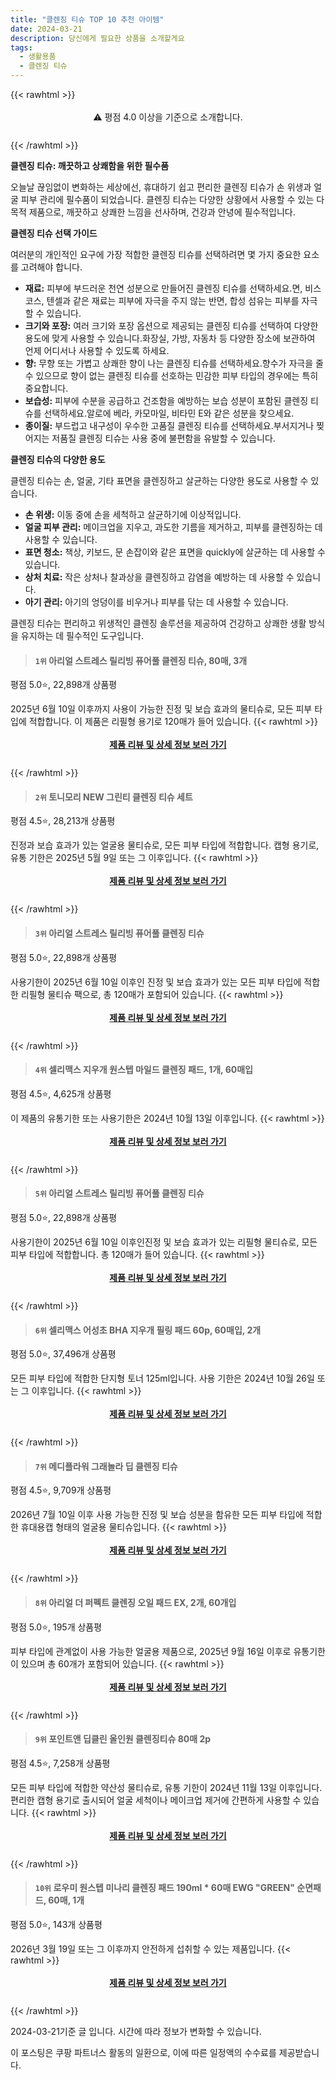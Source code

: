 ```yaml
---
title: "클렌징 티슈 TOP 10 추천 아이템"
date: 2024-03-21
description: 당신에게 필요한 상품을 소개할게요
tags:
  - 생활용품
  - 클렌징 티슈
---
```

{{< rawhtml >}}<div class="toc" style="text-align: center; height: 50px; line-height: 2;">  <p>⚠️ 평점 4.0 이상을 기준으로 소개합니다.<br></p></div> {{< /rawhtml >}}

**클렌징 티슈: 깨끗하고 상쾌함을 위한 필수품**

오늘날 끊임없이 변화하는 세상에선, 휴대하기 쉽고 편리한 클렌징 티슈가 손 위생과 얼굴 피부 관리에 필수품이 되었습니다. 클렌징 티슈는 다양한 상황에서 사용할 수 있는 다목적 제품으로, 깨끗하고 상쾌한 느낌을 선사하며, 건강과 안녕에 필수적입니다.

**클렌징 티슈 선택 가이드**

여러분의 개인적인 요구에 가장 적합한 클렌징 티슈를 선택하려면 몇 가지 중요한 요소를 고려해야 합니다.

* **재료:** 피부에 부드러운 천연 성분으로 만들어진 클렌징 티슈를 선택하세요.면, 비스코스, 텐셀과 같은 재료는 피부에 자극을 주지 않는 반면, 합성 섬유는 피부를 자극할 수 있습니다.
* **크기와 포장:** 여러 크기와 포장 옵션으로 제공되는 클렌징 티슈를 선택하여 다양한 용도에 맞게 사용할 수 있습니다.화장실, 가방, 자동차 등 다양한 장소에 보관하여 언제 어디서나 사용할 수 있도록 하세요.
* **향:** 무향 또는 가볍고 상쾌한 향이 나는 클렌징 티슈를 선택하세요.향수가 자극을 줄 수 있으므로 향이 없는 클렌징 티슈를 선호하는 민감한 피부 타입의 경우에는 특히 중요합니다.
* **보습성:** 피부에 수분을 공급하고 건조함을 예방하는 보습 성분이 포함된 클렌징 티슈를 선택하세요.알로에 베라, 카모마일, 비타민 E와 같은 성분을 찾으세요.
* **종이질:** 부드럽고 내구성이 우수한 고품질 클렌징 티슈를 선택하세요.부서지거나 찢어지는 저품질 클렌징 티슈는 사용 중에 불편함을 유발할 수 있습니다.

**클렌징 티슈의 다양한 용도**

클렌징 티슈는 손, 얼굴, 기타 표면을 클렌징하고 살균하는 다양한 용도로 사용할 수 있습니다.

* **손 위생:** 이동 중에 손을 세척하고 살균하기에 이상적입니다.
* **얼굴 피부 관리:** 메이크업을 지우고, 과도한 기름을 제거하고, 피부를 클렌징하는 데 사용할 수 있습니다.
* **표면 청소:** 책상, 키보드, 문 손잡이와 같은 표면을 quickly에 살균하는 데 사용할 수 있습니다.
* **상처 치료:** 작은 상처나 찰과상을 클렌징하고 감염을 예방하는 데 사용할 수 있습니다.
* **아기 관리:** 아기의 엉덩이를 비우거나 피부를 닦는 데 사용할 수 있습니다.

클렌징 티슈는 편리하고 위생적인 클렌징 솔루션을 제공하여 건강하고 상쾌한 생활 방식을 유지하는 데 필수적인 도구입니다.


>#### `1위` 아리얼 스트레스 릴리빙 퓨어풀 클렌징 티슈, 80매, 3개
평점 5.0⭐, 22,898개 상품평

2025년 6월 10일 이후까지 사용이 가능한 진정 및 보습 효과의 물티슈로, 모든 피부 타입에 적합합니다. 이 제품은 리필형 용기로 120매가 들어 있습니다.
{{< rawhtml >}}<div class="toc" style="text-align: center; height: 50px; line-height: 2;"><p><b><a href="https://link.coupang.com/re/AFFSDP?lptag=AF5033054&pageKey=4343134537&itemId=2638290361&vendorItemId=70629176537&traceid=V0-153-4ac1e5f48a7122a6&clickBeacon=lyydY4DEEggVcjQHl3TGh3g1YnkGH0G0Mfpu5q1oSX6_5BdoK7KJ81Y8T-oKUKkbz3PIAofnZiF3wyRTI6JPq5NRrGQc6Kps1EWwxnBGGR6CiNp7t2FvZGEMePi83KUD-YUqVNa_NRG7H0FbN1feZHlxPTKhOidDOOEirumTWNJUUKsOAhawiJW81LSrI1z2avI6wbI4QGJNdRXmvGqZkkkEnGACm__vKdMlU6-3ocYoWpQzKsE7QwvZwZw0hmFAU8aVlLN6zdRp43PXRPz2diJ04nf4jwUw7hXB1nGW8iAjeVJGIqJQ14DaA-vR2lCXF57DPqzJUFdZ_hiV-ULHRqk5hzmwzjAbpuuGZQdcue4Hzngpw4JCC-G4oe3g7dCjqOPOpvaowD56hBnQ2kj-qw6-HUAwi4PCsGSyGM7N_ihGijx70lVkUHkuwQqc1s4sTWMKH86fgXZae0uE-qmZnAZZWbJ2I1fHXoHKzf61XKxDAfdNDVPz7OJc6ZQaRsAmKXkJMdr6EwNM1Bq7ZwDM5_B1kB-FlYtWy4MUCBZ6jzh2t_1u3GGTWeALLJSbSZ_Ss3o8HUhWmS-RHGrkuZmx2WlDvFeXaWa0KtGKhWZKUnbIB9mAzb1ayfIF9BXrHsNuGgmN3otczn6zbXRDvGXPx8inh3z9l6sWG21JjlZdJ40zNCn3d23VAQEvoiyb_A6igwnYx8sshpTIvTu_XYUmEeT9yKFfXXagXY_KS_6ufO3wXBk_aG9GDwoT5zm77GXzJGHZDSUVAeeRw2qKXlXCfTgJqOsRB090iFgDnwqK80m9HMtcvv5hVl5SB_A_v11Kt4WV5dqxXtRGzjzUsk-Q2N43BfyaPqU_SCqRwoEEhAD5gYmLVJssfKGflStp7pjLqQ5CJIqmXUP3TGWLD9GImm8ISQhoN9NddY9UE7wxgPp7UVOKd87kl4Rt&requestid=20240321193021697268524489&token=31850C%7CMIXED">제품 리뷰 및 상세 정보 보러 가기</a></b><br></p> </div>{{< /rawhtml >}}

>#### `2위` 토니모리 NEW 그린티 클렌징 티슈 세트
평점 4.5⭐, 28,213개 상품평

진정과 보습 효과가 있는 얼굴용 물티슈로, 모든 피부 타입에 적합합니다. 캡형 용기로, 유통 기한은 2025년 5월 9일 또는 그 이후입니다.
{{< rawhtml >}}<div class="toc" style="text-align: center; height: 50px; line-height: 2;"><p><b><a href="https://link.coupang.com/re/AFFSDP?lptag=AF5033054&pageKey=7148947280&itemId=17969116065&vendorItemId=5035642423&traceid=V0-153-4e1eee6095b8ad23&requestid=20240321193021697268524489&token=31850C%7CMIXED">제품 리뷰 및 상세 정보 보러 가기</a></b><br></p> </div>{{< /rawhtml >}}

>#### `3위` 아리얼 스트레스 릴리빙 퓨어풀 클렌징 티슈
평점 5.0⭐, 22,898개 상품평

사용기한이 2025년 6월 10일 이후인 진정 및 보습 효과가 있는 모든 피부 타입에 적합한 리필형 물티슈 팩으로, 총 120매가 포함되어 있습니다.
{{< rawhtml >}}<div class="toc" style="text-align: center; height: 50px; line-height: 2;"><p><b><a href="https://link.coupang.com/re/AFFSDP?lptag=AF5033054&pageKey=4343134537&itemId=19166816524&vendorItemId=83229290482&traceid=V0-153-4ac1e5f48a7122a6&requestid=20240321193021697268524489&token=31850C%7CMIXED">제품 리뷰 및 상세 정보 보러 가기</a></b><br></p> </div>{{< /rawhtml >}}

>#### `4위` 셀리맥스 지우개 원스텝 마일드 클렌징 패드, 1개, 60매입
평점 4.5⭐, 4,625개 상품평

이 제품의 유통기한 또는 사용기한은 2024년 10월 13일 이후입니다.
{{< rawhtml >}}<div class="toc" style="text-align: center; height: 50px; line-height: 2;"><p><b><a href="https://link.coupang.com/re/AFFSDP?lptag=AF5033054&pageKey=6890726020&itemId=3024184937&vendorItemId=71012319440&traceid=V0-153-d1938711d8083d5d&clickBeacon=n3FQXjOZmxA1adHDn0VVg9n1NOs_2E3Sg3aDWufdEQ4aHGUYkK6FM0kFOlL_XBmJgYPMSrLw7NGP6FX1Yd96ux76HeKfWfQpxIDYDLtoYee4nOiyGXOceu2PCu7tefFIO_blD3XZxG0DOj0KFcDxPWNC2Tv9lnpmbbBdxtfaaXd3iAsyAiEP-OCUitXOfB4698C-Nh5-O-i3BJ7YXXXIZJrb2bjoheuoxVrFZxb4LIlAqkCS4WX_MR5c-Su7MgSYJhl1chssEOOg51BJVBXIFUM3_sbG0rzjRkt3XyaYEthOzbvFCAxlydAsTIYf-bkKrrbJgjb-HCEgCbC1Q3NDFPOL2TNpS30jyD7JmDH8s2sTMP39hAOdZ_EagvqgtkQwm2Bqp2qyOL5Z7zX7Rtihi55je2s0TSdFwCLVJ-S2l5sA60zgMyQNWDqyD9PZ7e4mJpgac5S8ivmg06sALspmmTPRKSzu8FWfeF-2fEYEnw3ALOizAT36pWFDkex5W71pN2ep4UXzxBoQr2npl0jJ8_MomxNJNhZHxI2PNkY5rnjv9IfP-if1tMVQqrk0jNG9ebu1XvLeTx8eMGtNHWYCdehSRw8sMMDSrGJaX2Cbaj7UxtUKE7SFQKCn63GrgH0zcZoVSFNyYFNdal4vXMD6xn4WKn0_VrcjiDf27cGV-8hOpoyIYrYMc3gGyHZxHe1uwEQ85T9mE6_ofEupmFx56KYfMNeDkJZAi7cDkgO_k5FD-ax0CHoaqn6OV0shkYHG8hX2FTZCNKMep6bdM_me8XBBwUqJ278pQQno3HFWB3q0F5cWPKTN_DaNYTWXAjEiGQnxHmCLZ16_HYaWHz1OpW4ViCYa_hOU9tgZ1cJl92PXMAeCtfu1kLrKExaKHNh6zMXZybjpDIYL_8Je-emcVOzqcmHU8XAQ81U_HbO3wvQGbh5wtOQmefZU165bBg%3D%3D&requestid=20240321193021697268524489&token=31850C%7CMIXED">제품 리뷰 및 상세 정보 보러 가기</a></b><br></p> </div>{{< /rawhtml >}}

>#### `5위` 아리얼 스트레스 릴리빙 퓨어풀 클렌징 티슈
평점 5.0⭐, 22,898개 상품평

사용기한이 2025년 6월 10일 이후인진정 및 보습 효과가 있는 리필형 물티슈로, 모든 피부 타입에 적합합니다. 총 120매가 들어 있습니다.
{{< rawhtml >}}<div class="toc" style="text-align: center; height: 50px; line-height: 2;"><p><b><a href="https://link.coupang.com/re/AFFSDP?lptag=AF5033054&pageKey=4343134537&itemId=19846634942&vendorItemId=3026283558&traceid=V0-153-4ac1e5f48a7122a6&requestid=20240321193021697268524489&token=31850C%7CMIXED">제품 리뷰 및 상세 정보 보러 가기</a></b><br></p> </div>{{< /rawhtml >}}

>#### `6위` 셀리맥스 어성초 BHA 지우개 필링 패드 60p, 60매입, 2개
평점 5.0⭐, 37,496개 상품평

모든 피부 타입에 적합한 단지형 토너 125ml입니다. 사용 기한은 2024년 10월 26일 또는 그 이후입니다.
{{< rawhtml >}}<div class="toc" style="text-align: center; height: 50px; line-height: 2;"><p><b><a href="https://link.coupang.com/re/AFFSDP?lptag=AF5033054&pageKey=6470133507&itemId=14200013674&vendorItemId=73570490174&traceid=V0-153-696fa550915dec44&clickBeacon=ZMl5cEL7lbGdTRWfZJfI7p7qPwwhmUqWvrDqT4tDiHHN9dMPB4nxHxez06ynlkABse8TZIjQw9ogVXhrdYiP9PjWGo-YCjsdupbfmxcuCAVuwDhYuBpZgVNBLzHN-Xoj4aGTP5L6aRTMk3YvfylbhWzaa9twe-Qn-hx-8nZiyB-sMVP8ua5_7HSa3pxK-WfqCxFeTsF8aIOBVZDIUA-ffInmX2RsMZtvQfF5uv-99RLwK4vM5ymsRjbeq1kXAVj62caykvHugmSYnupJE_ZWZJuj05wHkg-SUd9lCvIj4K63q2ld3uotW0rp6QSi88U4K2KhhRBBpaoIbNAvkViMNQKDPXyeasKOPA7jqmBBWLsFHlk6OBAxkcyDJqVEXALc00h-Tdtc-Lib9qoqFJ5No_7QYQWGuIyc1FDXV6NRiYsctdkN6DSP7vUclGAeWGP9Ughw3v4ocKwdl533lrhxNZKoIrepP8QonjUxa7ErW34tWvp6kw03CCqkY3Djpd-yHcTYAzsZ2uglBG3acK0u0Kq2TtMXSOHsdM90mWWB2ZYDroxIFETlvjPnl8OBsNZapsvl1V1dnobs05HStMQfuAilMJXWDJ4qX737Z6UUZo6abR8jumCKfI5lFiCctoyT2WY0sA3cDz4QKq2deJwtn8sogcBZJO-q9u-Qj07WEqJtQTXw-zrtT9zyfEiB0JdPge6XM5iqQmp9GowZv3Ozq7_90dwuvYu7qge8iKTFtT6UE2m_KGT9kc-Cln2fSAfiINwrN3tiQkK6csNVyl92PLJG5wYpoG_oPQLiDAe6p6UFBtsn0AHGJMVRW9UztLRd3D2QVE6U_hmz8XudzpkOpoub45jUj8bU2EhbSmwBSRIy2Ve1tUkqd9PDjJrBt5ALBqk3AKELNb9g43fR2sEFodLNMzudPz80-qDw6sZ0Jp88YQIQQ4w%3D&requestid=20240321193021697268524489&token=31850C%7CMIXED">제품 리뷰 및 상세 정보 보러 가기</a></b><br></p> </div>{{< /rawhtml >}}

>#### `7위` 메디플라워 그래놀라 딥 클렌징 티슈
평점 4.5⭐, 9,709개 상품평

2026년 7월 10일 이후 사용 가능한 진정 및 보습 성분을 함유한 모든 피부 타입에 적합한 휴대용캡 형태의 얼굴용 물티슈입니다.
{{< rawhtml >}}<div class="toc" style="text-align: center; height: 50px; line-height: 2;"><p><b><a href="https://link.coupang.com/re/AFFSDP?lptag=AF5033054&pageKey=25376268&itemId=526042940&vendorItemId=4365370561&traceid=V0-153-36646dc3950d5b8e&requestid=20240321193021697268524489&token=31850C%7CMIXED">제품 리뷰 및 상세 정보 보러 가기</a></b><br></p> </div>{{< /rawhtml >}}

>#### `8위` 아리얼 더 퍼펙트 클렌징 오일 패드 EX, 2개, 60개입
평점 5.0⭐, 195개 상품평

피부 타입에 관계없이 사용 가능한 얼굴용 제품으로, 2025년 9월 16일 이후로 유통기한이 있으며 총 60개가 포함되어 있습니다.
{{< rawhtml >}}<div class="toc" style="text-align: center; height: 50px; line-height: 2;"><p><b><a href="https://link.coupang.com/re/AFFSDP?lptag=AF5033054&pageKey=7284475966&itemId=19171718284&vendorItemId=86289906398&traceid=V0-153-207db30cfb3f2ee1&clickBeacon=7rdhNDhCIXp4F0HN7qphgjD3pL9vsk9mIWpFLZUGPzjSuBu_3aDWxEBQjQ_YTVZyHfjyFVHZY--DFqEERsLvF-wrzYpO7MUVUsLZAws_1ZOPQsY9N91E7SVorCkYeOFZ1JIrkyZq68bl10SedGIkQaXMcrz3ys4FAbKSt4Bj6XDH7tZU3eCC_meJc5ceUK8Glaxl4UV9udkH6TwoyhPpu-m5F4CabhOJWyvsG6qmUKKf1p3qncnB3doNAIZinxCGFTkfSF9ZoHXYbsBpatWVjrkmI_48i-XsbLq3BeA2tIzOKgMoaPhrd5d73iTp7don2BGqT51I4aBxTTNdbetl0juxErhR65j-M4LkiWZJR5n1ncKXvo77Z_A2HOhx3kQNjeVgn8kBpfJnV_II0nIhh2-3eXdqv0hIo2KGheqUZlJsUh_7419za0ot_bj-YCjaNDtZelcGOSUHsaQkqgNVgv6xvIsDV9HAypjJDvFHGR-ypm8FUSVXcoouO_shL_0Dr_nMu2LFqaEp9Twfq8GWRHXUw6uD6DpQu8_wh_o94TPDdnngp2DiCeT_rW-rFE-zpiaz3MyJ_F3c-qIhrMxUwn9BLSgi5pJVpzRPnehdFRjIIKRhfKuVJpbNtNAvEsi7EmtYmt9oKNVNl3pf1nQZXeScxuuJ022HHcEHoSnxW_Lyf_ZsF-s-A4S6emRiYfM9traaipPgKvhnmFTnkyM5DKEcgZeS7f3E9MHKVVHHjsW6wRTFdlQ5ElV35FByJ4-UZ9OZ5p96iKw_pGUUiRZeTNavbhezSeZm_gDxNEwadEJipyP4HRSQxA-AS8EmtuiJqtnb95Yn_gxtBDOkkzQTQvsozIoEofQxtrbgaR5S9XVK8dTY6-Z9L87WBh4r9-7buE_RXMwP0CPa3Egiy93wIL2wGkHWwtldOUbqjdgGkb2x7bNQoGfs2EwH6Q%3D%3D&requestid=20240321193021697268524489&token=31850C%7CMIXED">제품 리뷰 및 상세 정보 보러 가기</a></b><br></p> </div>{{< /rawhtml >}}

>#### `9위` 포인트앤 딥클린 올인원 클렌징티슈 80매 2p
평점 4.5⭐, 7,258개 상품평

모든 피부 타입에 적합한 약산성 물티슈로, 유통 기한이 2024년 11월 13일 이후입니다. 편리한 캡형 용기로 출시되어 얼굴 세척이나 메이크업 제거에 간편하게 사용할 수 있습니다.
{{< rawhtml >}}<div class="toc" style="text-align: center; height: 50px; line-height: 2;"><p><b><a href="https://link.coupang.com/re/AFFSDP?lptag=AF5033054&pageKey=6795956620&itemId=19169818321&vendorItemId=84811615377&traceid=V0-153-6fa81e679ce626ad&requestid=20240321193021697268524489&token=31850C%7CMIXED">제품 리뷰 및 상세 정보 보러 가기</a></b><br></p> </div>{{< /rawhtml >}}

>#### `10위` 로우미 원스텝 미나리 클렌징 패드 190ml * 60매 EWG "GREEN" 순면패드, 60매, 1개
평점 5.0⭐, 143개 상품평

2026년 3월 19일 또는 그 이후까지 안전하게 섭취할 수 있는 제품입니다.
{{< rawhtml >}}<div class="toc" style="text-align: center; height: 50px; line-height: 2;"><p><b><a href="https://link.coupang.com/re/AFFSDP?lptag=AF5033054&pageKey=7397891906&itemId=20143387798&vendorItemId=86673721767&traceid=V0-153-54060e76949ec43e&clickBeacon=RkuvTorQZk8yEbXqRldEpOGmHnAoGXkNn1RYCz2rq3d4QpW6BbmOvPdADxOfXjyDxIpfBLw4VzCQJc85Ff7oAt_o1pex3HuzutA5b59ofu92rst3BJwFQaZr3oqDq6kObrJU_0chdu377RwuOWPB-ARw4aUjhozw1CAm9vs5-BtSjFUdf3i16AjFmqG75SA7eBtUZlza2Fs4QAE7A-oq4CG0ydTbnlCBr5MIsXeFMnPE1uNLfQi-lAYExh0xuyaMF5uQLGCJE1fyV7Jm0ksGH6Vy5x-5niHHAG797OJqPDDMDInZjSjWq3r2PktU3YsYhb_MsvRIcqtDn6TXjd97fh8f0CN4lwPwuPJ4OhCKZ6-6SAmIMR_N7T3eb_EwSPlhlRcelVquglS-aytDBNQ9S1ULDqocb3WwdDPDkOJu728byyWGSpsLUYBQjuv4IPlp2-k0XZRMFjZIcgwgXXkI7ORAz0Lc__ajOjdBrAe9OjF2QV0eSpfBfxAi6KUPZQRB1JVy9-fX-9AgELJ99_f0-fC3FfrPqOi17G0RRNyD1wdAt-ZAhwo-hNbqpMl_HTuf8mg9mfeFd6612Xa1SkcstR5DZWjEMMtOzbNppALXgHNVuWQzdUgBvGf31DU000HPKaCjPm2SDP3CkWv_z9ipQ0wbLNlsjW9jj6qXgnwwjSdEDW1OyM14woZCt14Mkc1KNVcKbasqa4KIG7x01GO8wpXtMljkaoBfo77u5gXUW8Jr7P4swpKtwUy48-UkPOBqV_iL-2MEjZkT6DkO5VK4XtIJUy-9uIufw_wRHTe9EhaDJZoJ2lZqVA0EmMgdQAC8ZTYD0S2HnWy8ZYvDd04TrA3SGM42rNwlhQI2ogsT2bh4j9HJX4wrzrZWjRQQOP_K6XV1lwfzikK2ZBxZx6OVACr27RAlhqdAoLSGUhG3noAoN0lPYQ%3D%3D&requestid=20240321193021697268524489&token=31850C%7CMIXED">제품 리뷰 및 상세 정보 보러 가기</a></b><br></p> </div>{{< /rawhtml >}}


2024-03-21기준 글 입니다.
시간에 따라 정보가 변화할 수 있습니다.

이 포스팅은 쿠팡 파트너스 활동의 일환으로, 이에 따른 일정액의 수수료를 제공받습니다.